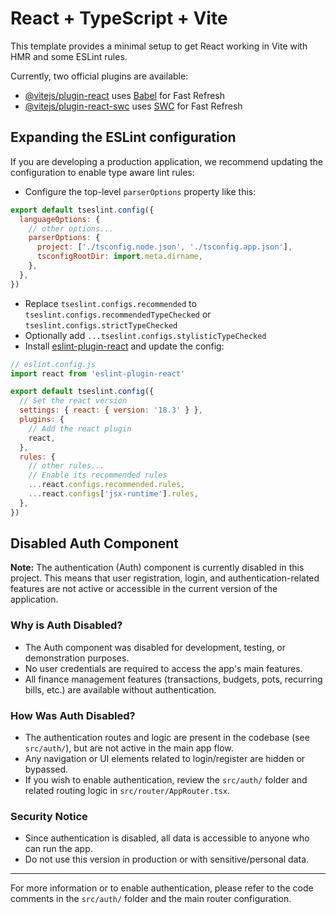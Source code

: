 # React + TypeScript + Vite

This template provides a minimal setup to get React working in Vite with HMR and some ESLint rules.

Currently, two official plugins are available:

- [@vitejs/plugin-react](https://github.com/vitejs/vite-plugin-react/blob/main/packages/plugin-react/README.md) uses [Babel](https://babeljs.io/) for Fast Refresh
- [@vitejs/plugin-react-swc](https://github.com/vitejs/vite-plugin-react-swc) uses [SWC](https://swc.rs/) for Fast Refresh

## Expanding the ESLint configuration

If you are developing a production application, we recommend updating the configuration to enable type aware lint rules:

- Configure the top-level `parserOptions` property like this:

```js
export default tseslint.config({
  languageOptions: {
    // other options...
    parserOptions: {
      project: ['./tsconfig.node.json', './tsconfig.app.json'],
      tsconfigRootDir: import.meta.dirname,
    },
  },
})
```

- Replace `tseslint.configs.recommended` to `tseslint.configs.recommendedTypeChecked` or `tseslint.configs.strictTypeChecked`
- Optionally add `...tseslint.configs.stylisticTypeChecked`
- Install [eslint-plugin-react](https://github.com/jsx-eslint/eslint-plugin-react) and update the config:

```js
// eslint.config.js
import react from 'eslint-plugin-react'

export default tseslint.config({
  // Set the react version
  settings: { react: { version: '18.3' } },
  plugins: {
    // Add the react plugin
    react,
  },
  rules: {
    // other rules...
    // Enable its recommended rules
    ...react.configs.recommended.rules,
    ...react.configs['jsx-runtime'].rules,
  },
})
```

## Disabled Auth Component

**Note:** The authentication (Auth) component is currently disabled in this project. This means that user registration, login, and authentication-related features are not active or accessible in the current version of the application.

### Why is Auth Disabled?
- The Auth component was disabled for development, testing, or demonstration purposes.
- No user credentials are required to access the app's main features.
- All finance management features (transactions, budgets, pots, recurring bills, etc.) are available without authentication.

### How Was Auth Disabled?
- The authentication routes and logic are present in the codebase (see `src/auth/`), but are not active in the main app flow.
- Any navigation or UI elements related to login/register are hidden or bypassed.
- If you wish to enable authentication, review the `src/auth/` folder and related routing logic in `src/router/AppRouter.tsx`.

### Security Notice
- Since authentication is disabled, all data is accessible to anyone who can run the app.
- Do not use this version in production or with sensitive/personal data.

---

For more information or to enable authentication, please refer to the code comments in the `src/auth/` folder and the main router configuration.
